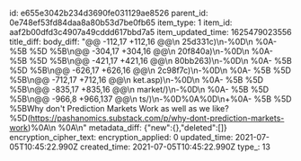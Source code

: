 id: e655e3042b234d3690fe031129ae8526
parent_id: 0e748ef53fd84daa8a80b53d7be0fb65
item_type: 1
item_id: aaf2b00dfd3c4907a49cddd617bbd7a5
item_updated_time: 1625479023556
title_diff: 
body_diff: "@@ -112,17 +112,16 @@\\n 25d331c)\\n-%0D\\n %0A- %5B %5D %5B\\n@@ -304,17 +304,16 @@\\n 20f840a)\\n-%0D\\n %0A- %5B %5D %5B\\n@@ -421,17 +421,16 @@\\n 80bb263)\\n-%0D\\n %0A- %5B %5D %5B\\n@@ -626,17 +626,16 @@\\n 2c98f7c)\\n-%0D\\n %0A- %5B %5D %5B\\n@@ -712,17 +712,16 @@\\n ket.asp)\\n-%0D\\n %0A- %5B %5D %5B\\n@@ -835,17 +835,16 @@\\n market/)\\n-%0D\\n %0A- %5B %5D %5B\\n@@ -966,8 +966,137 @@\\n ts/)\\n-%0D%0A%0D\\n+%0A- %5B %5D %5BWhy don't Prediction Markets Work as well as we like?%5D(https://pashanomics.substack.com/p/why-dont-prediction-markets-work)%0A\\n %0A\\n"
metadata_diff: {"new":{},"deleted":[]}
encryption_cipher_text: 
encryption_applied: 0
updated_time: 2021-07-05T10:45:22.990Z
created_time: 2021-07-05T10:45:22.990Z
type_: 13